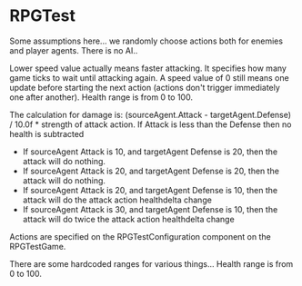 # RPGTest

Some assumptions here... we randomly choose actions both for enemies and player agents.
There is no AI..

Lower speed value actually means faster attacking. It specifies how many game ticks to wait
until attacking again.  A speed value of 0 still means one
update before starting the next action (actions don't trigger immediately one after another).
Health range is from 0 to 100.

The calculation for damage is:
(sourceAgent.Attack - targetAgent.Defense) / 10.0f * strength of attack action.
If Attack is less than the Defense then no health is subtracted

- If sourceAgent Attack is 10, and targetAgent Defense is 20, then the attack will do nothing.
- If sourceAgent Attack is 20, and targetAgent Defense is 20, then the attack will do nothing.
- If sourceAgent Attack is 20, and targetAgent Defense is 10, then the attack will do the attack action healthdelta change
- If sourceAgent Attack is 30, and targetAgent Defense is 10, then the attack will do twice the attack action healthdelta change

Actions are specified on the RPGTestConfiguration component on the RPGTestGame.

There are some hardcoded ranges for various things...
Health range is from 0 to 100.
